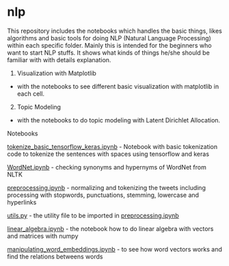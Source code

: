 # nlp

This repository includes the notebooks which handles the basic things, likes algorithms and basic tools for doing NLP (Natural Language Processing) within each specific folder.
Mainly this is intended for the beginners who want to start NLP stuffs. It shows what kinds of things he/she should be familiar with with details explanation.

1. Visualization with Matplotlib
  - with the notebooks to see different basic visualization with matplotlib in each cell.

2. Topic Modeling
  - with the notebooks to do topic modeling with Latent Dirichlet Allocation.
  
  
Notebooks

[tokenize_basic_tensorflow_keras.ipynb](tokenize_basic_tensorflow_keras.ipynb) - Notebook with basic tokenization code to tokenize the sentences with spaces using tensorflow and keras

[WordNet.ipynb](WordNet.ipynb) - checking synonyms and hypernyms of WordNet from NLTK

[preprocessing.ipynb](preprocessing.ipynb) - normalizing and tokenizing the tweets including processing with stopwords, punctuations, stemming, lowercase and hyperlinks

[utils.py](utils.py) - the utility file to be imported in [preprocessing.ipynb](preprocessing.ipynb)

[linear_algebra.ipynb](linear_algebra.ipynb) - the notebook how to do linear algebra with vectors and matrices with numpy

[manipulating_word_embeddings.ipynb](manipulating_word_embeddings.ipynb) - to see how word vectors works and find the relations betweens words
